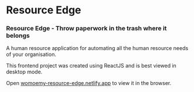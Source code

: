 # Resource Edge

### Resource Edge - Throw paperwork in the trash where it belongs

A human resource application for automating all the human resource needs of your organisation.

This frontend project was created using ReactJS and is best viewed in desktop mode. 

Open [womoemy-resource-edge.netlify.app](https://womoemy-resource-edge.netlify.app/) to view it in the browser.

